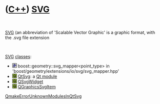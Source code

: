 



 

 

 

 

 

([C++](Cpp.htm)) [SVG](CppSvg.htm)
==================================

 

[SVG](CppSvg.htm) (an abbreviation of 'Scalable Vector Graphic' is a
graphic format, with the .svg file extension

 

[SVG](CppSvg.htm) [classes](CppClass.htm):

-   ![Boost](PicBoost.png)
    boost::geometry::svg\_mapper&lt;point\_type&gt; in
    'boost/geometry/extensions/io/svg/svg\_mapper.hpp'
-   ![Qt](PicQt.png) [QtSvg](CppQSvg.htm): a [Qt
    module](CppQtModule.htm)
-   ![Qt](PicQt.png) [QSvgWidget](CppQSvgWidget.htm)
-   ![Qt](PicQt.png) [QGraphicsSvgItem](CppQGraphicsSvgItem.htm)

[QmakeErrorUnknownModulesInQtSvg](CppQmakeErrorUnknownModulesInQtSvg.htm)

 

 

 

 

 





 



